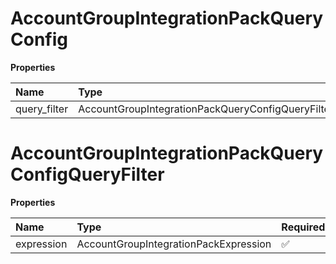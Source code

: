 # AccountGroupIntegrationPackQueryConfig

**Properties**

| Name         | Type                                              | Required | Description |
| :----------- | :------------------------------------------------ | :------- | :---------- |
| query_filter | AccountGroupIntegrationPackQueryConfigQueryFilter | ✅       |             |

# AccountGroupIntegrationPackQueryConfigQueryFilter

**Properties**

| Name       | Type                                  | Required | Description |
| :--------- | :------------------------------------ | :------- | :---------- |
| expression | AccountGroupIntegrationPackExpression | ✅       |             |

